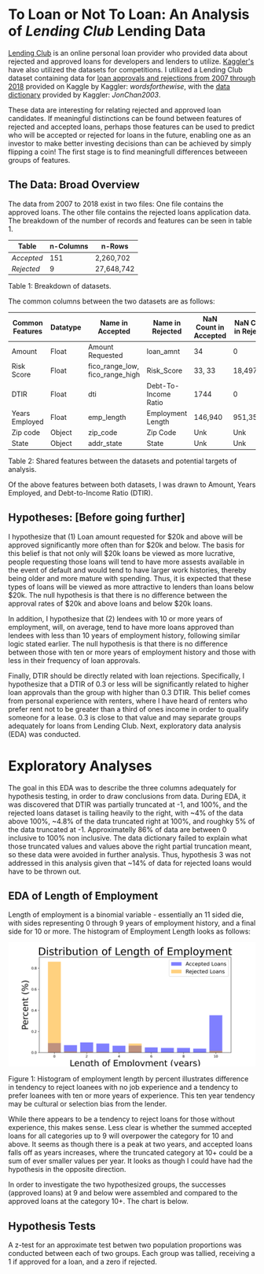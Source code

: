 # To Loan or Not To Loan: An Analysis of *Lending Club* Lending Data

[Lending Club](https://www.lendingclub.com/) is an online personal loan provider who provided data about rejected and approved loans for developers and lenders to utilize. [Kaggler's]( https://www.kaggle.com/) have also utilized the datasets for competitions. I utilized a Lending Club dataset containing data for [loan approvals and rejections from 2007 through 2018](https://www.kaggle.com/wordsforthewise/lending-club/) provided on Kaggle by Kaggler: *wordsforthewise*, with the [data dictionary](https://www.kaggle.com/jonchan2003/lending-club-data-dictionary) provided by Kaggler: *JonChan2003*. 

These data are interesting for relating rejected and approved loan candidates. If meaningful distinctions can be found between features of rejected and accepted loans, perhaps those features can be used to predict who will be accepted or rejected for loans in the future, enabling one as an investor to make better investing decisions than can be achieved by simply flipping a coin! The first stage is to find meaningfull differences betweeen groups of features. 

## The Data: Broad Overview

The data from 2007 to 2018 exist in two files: One file contains the approved loans. The other file contains the rejected loans application data. The breakdown of the number of records and features can be seen in table 1.

|  **Table**  | **n-Columns**  |   **n-Rows**  |
|---------|------------|-----------|
|*Accepted* |    151     | 2,260,702 |
|*Rejected* |     9      |27,648,742 |  

Table 1: Breakdown of datasets.

The common columns between the two datasets are as follows:

| **Common Features** | **Datatype** | **Name in Accepted** | **Name in Rejected** | **NaN Count in Accepted** | **NaN Count in Rejected** |
|---------------------|--------------|----------------------|----------------------|---------------------------|---------------------------|
| Amount | Float | Amount Requested | loan_amnt | 34 | 0 |
| Risk Score | Float | fico_range_low, fico_range_high | Risk_Score | 33, 33 | 18,497,630 |
| DTIR | Float | dti | Debt-To-Income Ratio | 1744 | 0 |
| Years Employed | Float | emp_length | Employment Length | 146,940 | 951,355 |
| Zip code | Object | zip_code | Zip Code | Unk | Unk |
| State | Object | addr_state | State | Unk | Unk |  

Table 2: Shared features between the datasets and potential targets of analysis.

Of the above features between both datasets, I was drawn to Amount, Years Employed, and Debt-to-Income Ratio (DTIR). 

## Hypotheses: [Before going further]

I hypothesize that (1) Loan amount requested for $20k and above will be approved significantly more often than for $20k and below. The basis for this belief is that not only will $20k loans be viewed as more lucrative, people requesting those loans will tend to have more assests available in the event of default and would tend to have larger work histories, thereby being older and more mature with spending. Thus, it is expected that these types of loans will be viewed as more attractive to lenders than loans below $20k. The null hypothesis is that there is no difference between the approval rates of $20k and above loans and below $20k loans. 

In addition, I hypothesize that (2) lendees with 10 or more years of employment, will, on average, tend to have more loans approved than lendees with less than 10 years of employment history, following similar logic stated earlier. The null hypothesis is that there is no difference between those with ten or more years of employment history and those with less in their frequency of loan approvals. 

Finally, DTIR should be directly related with loan rejections. Specifically, I hypothesize that a DTIR of 0.3 or less will be significantly related to higher loan
approvals than the group with higher than 0.3 DTIR. This belief comes from personal experience with renters, where I have heard of renters who prefer rent not to be greater than a third of ones income in order to qualify someone for a lease. 0.3 is close to that value and may separate groups adequately for loans from Lending Club. Next, exploratory data analysis (EDA) was conducted.

# Exploratory Analyses

The goal in this EDA was to describe the three columns adequately for hypothesis testing, in order to draw conclusions from data. During EDA, it was discovered that DTIR was partially truncated at -1, and 100%, and the rejected loans dataset is tailing heavily to the right, with ~4% of the data above 100%, ~4.8% of the data truncated right at 100%, and roughky 5% of the data truncated at -1. Approximatelly 86% of data are between 0 inclusive to 100% non inclusive. The data dictionary failed to explain what those truncated values and values above the right partial truncation meant, so these data were avoided in further analysis. Thus, hypothesis 3 was not addressed in this analysis given that ~14% of data for rejected loans would have to be thrown out. 

## EDA of Length of Employment 

Length of employment is a binomial variable - essentially an 11 sided die, with sides representing 0 through 9 years of employment history, and a final side for 10 or more. The histogram of Employment Length looks as follows:

![Histogram of Employment Length](https://raw.githubusercontent.com/KeithChamberlain/To_Loan_or_Not/main/img/emp_len_bar.png)

Figure 1: Histogram of employment length by percent illustrates difference in tendency to reject loanees with no job experience and a tendency to prefer loanees with ten or more years of experience. This ten year tendency may be cultural or selection bias from the lender. 

While there appears to be a tendency to reject loans for those without experience, this makes sense. Less clear is whether the summed accepted loans for all categories up to 9 will overpower the category for 10 and above. It seems as though there is a peak at two years, and accepted loans falls off as years increases, where the truncated category at 10+ could be a sum of ever smaller values per year. It looks as though I could have had the hypothesis in the opposite direction.

In order to investigate the two hypothesized groups, the successes (approved loans) at 9 and below were assembled and compared to the approved loans at the category 10+. The chart is below.



## Hypothesis Tests

A z-test for an approximate test betwen two population proportions was conducted between each of two groups. Each group was tallied, receiving a 1 if approved for a loan, and a zero if rejected. 

